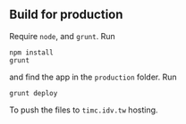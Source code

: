 ## Build for production

Require `node`, and `grunt`. Run

    npm install
    grunt

and find the app in the `production` folder. Run

    grunt deploy

To push the files to `timc.idv.tw` hosting.
